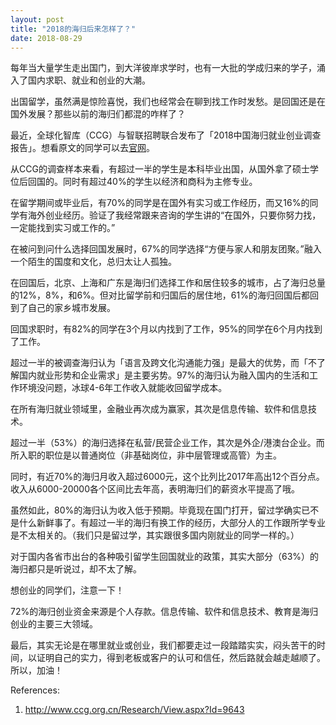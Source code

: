```yaml
---
layout: post
title: "2018的海归后来怎样了？"
date: 2018-08-29
---
```


每年当大量学生走出国门，到大洋彼岸求学时，也有一大批的学成归来的学子，涌入了国内求职、就业和创业的大潮。

出国留学，虽然满是惊险喜悦，我们也经常会在聊到找工作时发愁。是回国还是在国外发展？那些以前的海归们都混的咋样了？

最近，全球化智库（CCG）与智联招聘联合发布了「2018中国海归就业创业调查报告」。想看原文的同学可以去[官网](http://www.ccg.org.cn/Research/View.aspx?Id=9643)。

从CCG的调查样本来看，有超过一半的学生是本科毕业出国，从国外拿了硕士学位后回国的。同时有超过40%的学生以经济和商科为主修专业。

在留学期间或毕业后，有70%的同学是在国外有实习或工作经历，而又16%的同学有海外创业经历。验证了我经常跟来咨询的学生讲的“在国外，只要你努力找，一定能找到实习或工作的。”

在被问到问什么选择回国发展时，67%的同学选择“方便与家人和朋友团聚。”融入一个陌生的国度和文化，总归太让人孤独。

在回国后，北京、上海和广东是海归们选择工作和居住较多的城市，占了海归总量的12%，8%，和6%。但对比留学前和归国后的居住地，61%的海归回国后都回到了自己的家乡城市发展。

回国求职时，有82%的同学在3个月以内找到了工作，95%的同学在6个月内找到了工作。

超过一半的被调查海归认为「语言及跨文化沟通能力强」是最大的优势，而「不了解国内就业形势和企业需求」是主要劣势。97%的海归认为融入国内的生活和工作环境没问题，冰球4-6年工作收入就能收回留学成本。

在所有海归就业领域里，金融业再次成为赢家，其次是信息传输、软件和信息技术。

超过一半（53%）的海归选择在私营/民营企业工作，其次是外企/港澳台企业。而所入职的职位是以普通岗位（非基础岗位，非中层管理或高管）为主。

同时，有近70%的海归月收入超过6000元，这个比列比2017年高出12个百分点。收入从6000-20000各个区间比去年高，表明海归们的薪资水平提高了哦。

虽然如此，80%的海归认为收入低于预期。毕竟现在国门打开，留过学确实已不是什么新鲜事了。有超过一半的海归有换工作的经历，大部分人的工作跟所学专业是不太相关的。（我们只是留过学，其实跟很多国内刚就业的同学一样的。）

对于国内各省市出台的各种吸引留学生回国就业的政策，其实大部分（63%）的海归都只是听说过，却不太了解。

想创业的同学们，注意一下！

72%的海归创业资金来源是个人存款。信息传输、软件和信息技术、教育是海归创业的主要三大领域。

最后，其实无论是在哪里就业或创业，我们都要走过一段踏踏实实，闷头苦干的时间，以证明自己的实力，得到老板或客户的认可和信任，然后路就会越走越顺了。所以，加油！




References:  
1. http://www.ccg.org.cn/Research/View.aspx?Id=9643
